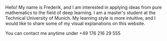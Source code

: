 Hello! My name is Frederik, and I am interested in applying ideas from pure mathematics to the field of deep learning. I am a master's student at the Technical University of Munich. My learning style is more intuitive, and I would like to share some of my visual explanations on this website.

You can contact me anytime under +49 176 216 29 555

